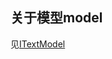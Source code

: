 
## 关于模型model
见[ITextModel](https://microsoft.github.io/monaco-editor/api/interfaces/monaco.editor.ITextModel.html)
